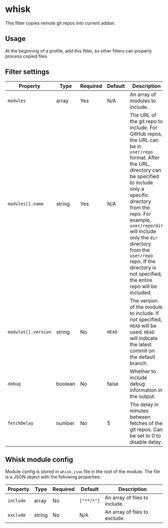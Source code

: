 # whisk

This filter copies remote git repos into current addon.

## Usage

At the beginning of a profile, add this filter, so other filters can properly process copied files.

## Filter settings

| Property            | Type    | Required | Default | Description                                                                                                                                                                                                                                                                                                                                                  |
|---------------------|---------|----------|---------|--------------------------------------------------------------------------------------------------------------------------------------------------------------------------------------------------------------------------------------------------------------------------------------------------------------------------------------------------------------|
| `modules`           | array   | Yes      | N/A     | An array of modules to include.                                                                                                                                                                                                                                                                                                                              |
| `modules[].name`    | string  | Yes      | N/A     | The URL of the git repo to include. For GitHub repos, the URL can be in `user/repo` format. After the URL, directory can be specified to include only a specific directory from the repo. For example, `user/repo/dir` will include only the `dir` directory from the `user/repo` repo. If the directory is not specified, the entire repo will be included. |
| `modules[].version` | string  | No       | `HEAD`  | The version of the module to include. If not specified, `HEAD` will be used. `HEAD` will indicate the latest commit on the default branch.                                                                                                                                                                                                                   |
| `debug`             | boolean | No       | false   | Whether to include debug information in the output.                                                                                                                                                                                                                                                                                                          |
| `fetchDelay`        | number  | No       | 5       | The delay in minutes between fetches of the git repos. Can be set to 0 to disable delay.                                                                                                                                                                                                                                                                     |

## Whisk module config

Module config is stored in `whisk.json` file in the root of the module. The file is a JSON object with the following properties:

| Property  | Type   | Required | Default    | Description                   |
|-----------|--------|----------|------------|-------------------------------|
| `include` | array  | No       | `["**/*"]` | An array of files to include. |
| `exclude` | string | No       | N/A        | An array of files to exclude. |